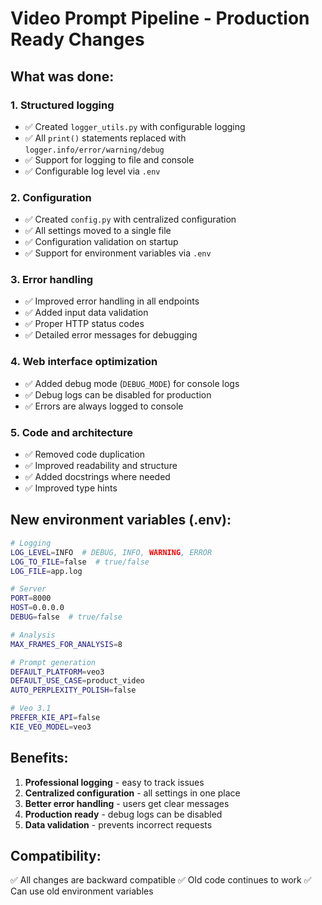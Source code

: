 # Video Prompt Pipeline - Production Ready Changes

## What was done:

### 1. Structured logging
- ✅ Created `logger_utils.py` with configurable logging
- ✅ All `print()` statements replaced with `logger.info/error/warning/debug`
- ✅ Support for logging to file and console
- ✅ Configurable log level via `.env`

### 2. Configuration
- ✅ Created `config.py` with centralized configuration
- ✅ All settings moved to a single file
- ✅ Configuration validation on startup
- ✅ Support for environment variables via `.env`

### 3. Error handling
- ✅ Improved error handling in all endpoints
- ✅ Added input data validation
- ✅ Proper HTTP status codes
- ✅ Detailed error messages for debugging

### 4. Web interface optimization
- ✅ Added debug mode (`DEBUG_MODE`) for console logs
- ✅ Debug logs can be disabled for production
- ✅ Errors are always logged to console

### 5. Code and architecture
- ✅ Removed code duplication
- ✅ Improved readability and structure
- ✅ Added docstrings where needed
- ✅ Improved type hints

## New environment variables (.env):

```bash
# Logging
LOG_LEVEL=INFO  # DEBUG, INFO, WARNING, ERROR
LOG_TO_FILE=false  # true/false
LOG_FILE=app.log

# Server
PORT=8000
HOST=0.0.0.0
DEBUG=false  # true/false

# Analysis
MAX_FRAMES_FOR_ANALYSIS=8

# Prompt generation
DEFAULT_PLATFORM=veo3
DEFAULT_USE_CASE=product_video
AUTO_PERPLEXITY_POLISH=false

# Veo 3.1
PREFER_KIE_API=false
KIE_VEO_MODEL=veo3
```

## Benefits:

1. **Professional logging** - easy to track issues
2. **Centralized configuration** - all settings in one place
3. **Better error handling** - users get clear messages
4. **Production ready** - debug logs can be disabled
5. **Data validation** - prevents incorrect requests

## Compatibility:

✅ All changes are backward compatible
✅ Old code continues to work
✅ Can use old environment variables
